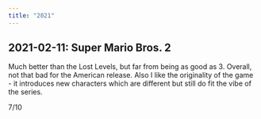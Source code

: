 ```yaml
---
title: "2021"
---
```


## 2021-02-11: Super Mario Bros. 2

Much better than the Lost Levels, but far from being as good as 3.
Overall, not that bad for the American release. Also I like the
originality of the game - it introduces new characters which are
different but still do fit the vibe of the series.

7/10
